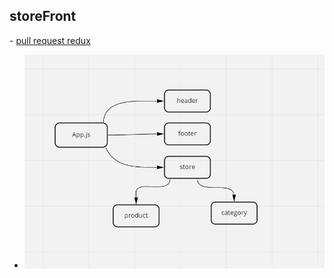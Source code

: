 ## storeFront

- [pull request redux](https://github.com/Saraaltaweel/StoreFront-App/pull/1)
- ![](uml2.PNG)
